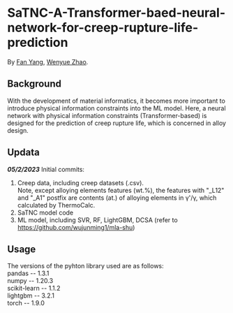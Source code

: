 # SaTNC-A-Transformer-baed-neural-network-for-creep-rupture-life-prediction  

By [Fan Yang](https://github.com/fanYang-X), [Wenyue Zhao](https://shi.buaa.edu.cn/09652/zh_CN/index.htm).

## Background  
With the development of material informatics, it becomes more important to introduce physical information constraints into the ML model. Here, a neural network with physical information constraints (Transformer-based) is designed for the prediction of creep rupture life, which is concerned in alloy design.

## Updata

***05/2/2023***
Initial commits:

1. Creep data, including creep datasets (.csv).  
   Note, except alloying elements features (wt.%), the features with "_L12" and "_A1" postfix are contents (at.) of alloying elements in γ'/γ, which calculated by ThermoCalc.
2. SaTNC model code
3. ML model, including SVR, RF, LightGBM, DCSA (refer to https://github.com/wujunming1/mla-shu)

## Usage 

The versions of the pyhton library used are as follows:  
pandas -- 1.3.1  
numpy -- 1.20.3  
scikit-learn -- 1.1.2  
lightgbm -- 3.2.1  
torch -- 1.9.0
